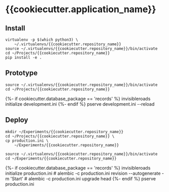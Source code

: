 # {{cookiecutter.application_name}}

## Install

    virtualenv -p $(which python3) \
        ~/.virtualenvs/{{cookiecutter.repository_name}}
    source ~/.virtualenvs/{{cookiecutter.repository_name}}/bin/activate
    cd ~/Projects/{{cookiecutter.repository_name}}
    pip install -e .

## Prototype

    source ~/.virtualenvs/{{cookiecutter.repository_name}}/bin/activate
    cd ~/Projects/{{cookiecutter.repository_name}}
{%- if cookiecutter.database_package == 'records' %}
    invisibleroads initialize development.ini
{%- endif %}
    pserve development.ini --reload

## Deploy

    mkdir ~/Experiments/{{cookiecutter.repository_name}}
    cd ~/Projects/{{cookiecutter.repository_name}} \
    cp production.ini \
        ~/Experiments/{{cookiecutter.repository_name}}

    source ~/.virtualenvs/{{cookiecutter.repository_name}}/bin/activate
    cd ~/Experiments/{{cookiecutter.repository_name}}
{%- if cookiecutter.database_package == 'records' %}
    invisibleroads initialize production.ini
    # alembic -c production.ini revision --autogenerate -m 'Start'
    # alembic -c production.ini upgrade head
{%- endif %}
    pserve production.ini
